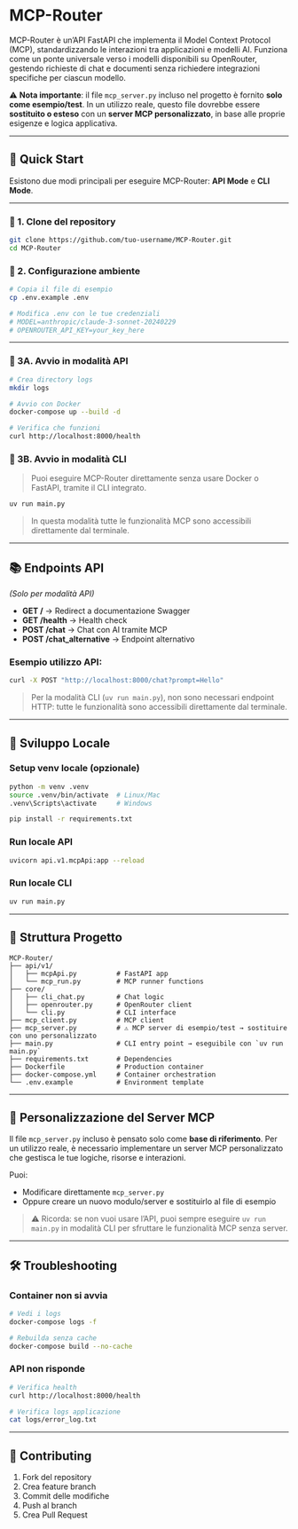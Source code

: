 # MCP-Router

MCP-Router è un’API FastAPI che implementa il Model Context Protocol (MCP), standardizzando le interazioni tra applicazioni e modelli AI.
Funziona come un ponte universale verso i modelli disponibili su OpenRouter, gestendo richieste di chat e documenti senza richiedere integrazioni specifiche per ciascun modello.

⚠️ **Nota importante**: il file `mcp_server.py` incluso nel progetto è fornito **solo come esempio/test**.
In un utilizzo reale, questo file dovrebbe essere **sostituito o esteso** con un **server MCP personalizzato**, in base alle proprie esigenze e logica applicativa.

---

## 🚀 Quick Start

Esistono due modi principali per eseguire MCP-Router: **API Mode** e **CLI Mode**.

---

### 🔹 1. Clone del repository

```bash
git clone https://github.com/tuo-username/MCP-Router.git
cd MCP-Router
```

### 🔹 2. Configurazione ambiente

```bash
# Copia il file di esempio
cp .env.example .env

# Modifica .env con le tue credenziali
# MODEL=anthropic/claude-3-sonnet-20240229
# OPENROUTER_API_KEY=your_key_here
```

---

### 🔹 3A. Avvio in modalità API

```bash
# Crea directory logs
mkdir logs

# Avvio con Docker
docker-compose up --build -d

# Verifica che funzioni
curl http://localhost:8000/health
```

### 🔹 3B. Avvio in modalità CLI

> Puoi eseguire MCP-Router direttamente senza usare Docker o FastAPI, tramite il CLI integrato.

```bash
uv run main.py
```

> In questa modalità tutte le funzionalità MCP sono accessibili direttamente dal terminale.

---

## 📚 Endpoints API

*(Solo per modalità API)*

* **GET /** → Redirect a documentazione Swagger
* **GET /health** → Health check
* **POST /chat** → Chat con AI tramite MCP
* **POST /chat\_alternative** → Endpoint alternativo

### Esempio utilizzo API:

```bash
curl -X POST "http://localhost:8000/chat?prompt=Hello"
```

> Per la modalità CLI (`uv run main.py`), non sono necessari endpoint HTTP: tutte le funzionalità sono accessibili direttamente dal terminale.

---

## 🔧 Sviluppo Locale

### Setup venv locale (opzionale)

```bash
python -m venv .venv
source .venv/bin/activate  # Linux/Mac
.venv\Scripts\activate     # Windows

pip install -r requirements.txt
```

### Run locale API

```bash
uvicorn api.v1.mcpApi:app --reload
```

### Run locale CLI

```bash
uv run main.py
```

---

## 📁 Struttura Progetto

```
MCP-Router/
├── api/v1/
│   ├── mcpApi.py          # FastAPI app
│   └── mcp_run.py         # MCP runner functions
├── core/
│   ├── cli_chat.py        # Chat logic
│   ├── openrouter.py      # OpenRouter client
│   └── cli.py             # CLI interface
├── mcp_client.py          # MCP client
├── mcp_server.py          # ⚠️ MCP server di esempio/test → sostituire con uno personalizzato
├── main.py                # CLI entry point → eseguibile con `uv run main.py`
├── requirements.txt       # Dependencies
├── Dockerfile             # Production container
├── docker-compose.yml     # Container orchestration
└── .env.example           # Environment template
```

---

## 🔄 Personalizzazione del Server MCP

Il file `mcp_server.py` incluso è pensato solo come **base di riferimento**.
Per un utilizzo reale, è necessario implementare un server MCP personalizzato che gestisca le tue logiche, risorse e interazioni.

Puoi:

* Modificare direttamente `mcp_server.py`
* Oppure creare un nuovo modulo/server e sostituirlo al file di esempio

> ⚠️ Ricorda: se non vuoi usare l’API, puoi sempre eseguire `uv run main.py` in modalità CLI per sfruttare le funzionalità MCP senza server.

---

## 🛠️ Troubleshooting

### Container non si avvia

```bash
# Vedi i logs
docker-compose logs -f

# Rebuilda senza cache
docker-compose build --no-cache
```

### API non risponde

```bash
# Verifica health
curl http://localhost:8000/health

# Verifica logs applicazione
cat logs/error_log.txt
```

---

## 🤝 Contributing

1. Fork del repository
2. Crea feature branch
3. Commit delle modifiche
4. Push al branch
5. Crea Pull Request
